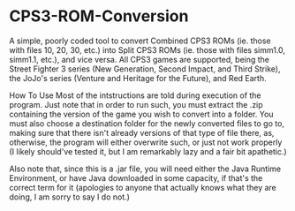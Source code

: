 # CPS3-ROM-Conversion
A simple, poorly coded tool to convert Combined CPS3 ROMs (ie. those with files 10, 20, 30, etc.) into Split CPS3 ROMs (ie. those with files simm1.0, simm1.1, etc.), and vice versa. All CPS3 games are supported, being the Street Fighter 3 series (New Generation, Second Impact, and Third Strike), the JoJo's series (Venture and Heritage for the Future), and Red Earth.

How To Use
Most of the intstructions are told during execution of the program. Just note that in order to run such, you must extract the .zip containing the version of the game you wish to convert into a folder. You must also choose a destination folder for the newly converted files to go to, making sure that there isn't already versions of that type of file there, as, otherwise, the program will either overwrite such, or just not work properly (I likely should've tested it, but I am remarkably lazy and a fair bit apathetic.)

Also note that, since this is a .jar file, you will need either the Java Runtime Environment, or have Java downloaded in some capacity, if that's the correct term for it (apologies to anyone that actually knows what they are doing, I am sorry to say I do not.)
